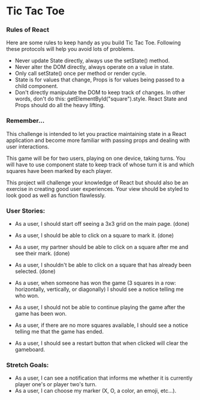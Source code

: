 # Tic Tac Toe

### Rules of React

Here are some rules to keep handy as you build Tic Tac Toe. Following these protocols will help you avoid lots of problems.

- Never update State directly, always use the setState() method.
- Never alter the DOM directly, always operate on a value in state.
- Only call setState() once per method or render cycle.
- State is for values that change, Props is for values being passed to a child component.
- Don't directly manipulate the DOM to keep track of changes. In other words, don't do this: getElementById("square").style. React State and Props should do all the heavy lifting.

### Remember...

This challenge is intended to let you practice maintaining state in a React application and become more familiar with passing props and dealing with user interactions.

This game will be for two users, playing on one device, taking turns. You will have to use component state to keep track of whose turn it is and which squares have been marked by each player.

This project will challenge your knowledge of React but should also be an exercise in creating good user experiences. Your view should be styled to look good as well as function flawlessly.

### User Stories:
- As a user, I should start off seeing a 3x3 grid on the main page. (done)
- As a user, I should be able to click on a square to mark it. (done)
- As a user, my partner should be able to click on a square after me and see their mark. (done)

- As a user, I shouldn't be able to click on a square that has already been selected.
(done)

- As a user, when someone has won the game (3 squares in a row: horizontally, vertically, or diagonally) I should see a notice telling me who won.
- As a user, I should not be able to continue playing the game after the game has been won.
- As a user, if there are no more squares available, I should see a notice telling me that the game has ended.
- As a user, I should see a restart button that when clicked will clear the gameboard.

### Stretch Goals:
- As a user, I can see a notification that informs me whether it is currently player one's or player two's turn.
- As a user, I can choose my marker (X, O, a color, an emoji, etc...).
